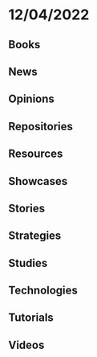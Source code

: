 # 12/04/2022

## Books

## News

## Opinions

## Repositories

## Resources

## Showcases

## Stories

## Strategies

## Studies

## Technologies

## Tutorials

## Videos
